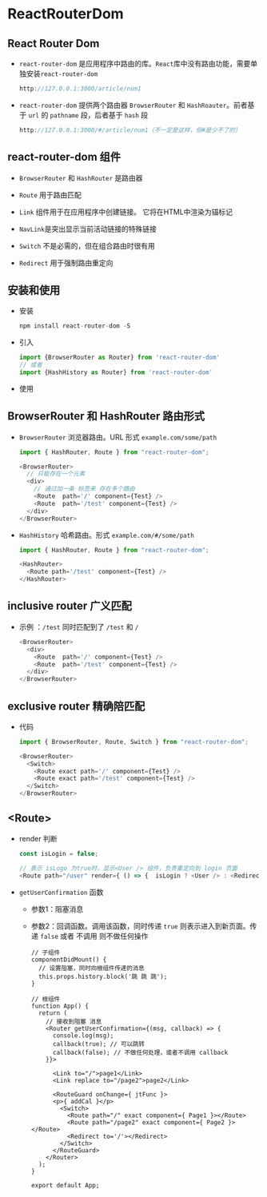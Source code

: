 # ReactRouterDom

## React Router Dom

- `react-router-dom` 是应用程序中路由的库。`React`库中没有路由功能，需要单独安装`react-router-dom`

    ```js
    http://127.0.0.1:3000/article/num1
    ```

- `react-router-dom` 提供两个路由器 `BrowserRouter` 和 `HashRoauter`。前者基于 `url` 的 `pathname` 段，后者基于 `hash` 段

    ```js
    http://127.0.0.1:3000/#/article/num1（不一定是这样，但#是少不了的）
    ```

## react-router-dom 组件

- `BrowserRouter` 和 `HashRouter` 是路由器

- `Route` 用于路由匹配

- `Link` 组件用于在应用程序中创建链接。 它将在HTML中渲染为锚标记

- `NavLink`是突出显示当前活动链接的特殊链接

- `Switch` 不是必需的，但在组合路由时很有用

- `Redirect` 用于强制路由重定向

## 安装和使用

- 安装

    ```js
    npm install react-router-dom -S
    ```

- 引入

    ```js
    import {BrowserRouter as Router} from 'react-router-dom'
    // 或者
    import {HashHistory as Router} from 'react-router-dom'
    ```

- 使用

## BrowserRouter 和 HashRouter 路由形式

- `BrowserRouter` 浏览器路由。URL 形式 `example.com/some/path`

    ```js
    import { HashRouter, Route } from "react-router-dom";

    <BrowserRouter>
      // 只能存在一个元素
      <div>
        // 通过加一条 标签来 存在多个路由
        <Route  path='/' component={Test} />
        <Route  path='/test' component={Test} />
      </div>
    </BrowserRouter>
    ```

- `HashHistory` 哈希路由。形式 `example.com/#/some/path`

    ```js
    import { HashRouter, Route } from "react-router-dom";

    <HashRouter>
      <Route path='/test' component={Test} />
    </HashRouter>
    ```

## inclusive router 广义匹配

- 示例 ：`/test` 同时匹配到了 `/test` 和 `/`

    ```js
    <BrowserRouter>
      <div>
        <Route  path='/' component={Test} />
        <Route  path='/test' component={Test} />
      </div>
    </BrowserRouter>
    ```

## exclusive router 精确陪匹配

- 代码

    ```js
    import { BrowserRouter, Route, Switch } from "react-router-dom";

    <BrowserRouter>
      <Switch>
        <Route exact path='/' component={Test} />
        <Route exact path='/test' component={Test} />
      </Switch>
    </BrowserRouter>
    ```

## \<Route>

- render 判断

    ```js
    const isLogin = false;

    // 表示 isLogo 为true时，显示<User /> 组件，负责重定向到 login 页面
    <Route path="/user" render={ () => {  isLogin ? <User /> : <Redirect to="/login"> } } >
    ```

- `getUserConfirmation` 函数

  - 参数1：阻塞消息

  - 参数2：回调函数。调用该函数，同时传递 `true` 则表示进入到新页面。传递 `false` 或者 不调用 则不做任何操作

    ```react&#x20;jsx
    // 子组件
    componentDidMount() {
      // 设置阻塞，同时向根组件传递的消息
      this.props.history.block('跳 跳 跳');
    }
    ```

    ```react&#x20;jsx
    // 根组件
    function App() {
      return (
        // 接收到阻塞 消息
        <Router getUserConfirmation={(msg, callback) => {
          console.log(msg);
          callback(true); // 可以跳转
          callback(false); // 不做任何处理，或者不调用 callback
        }}>

          <Link to="/">page1</Link>
          <Link replace to="/page2">page2</Link>

          <RouteGuard onChange={ jtFunc }>
          <p>{ addCal }</p>
            <Switch>
              <Route path="/" exact component={ Page1 }></Route>
              <Route path="/page2" exact component={ Page2 }></Route>
              <Redirect to='/'></Redirect>
            </Switch>
          </RouteGuard>
        </Router>
      );
    }

    export default App;
    ```
